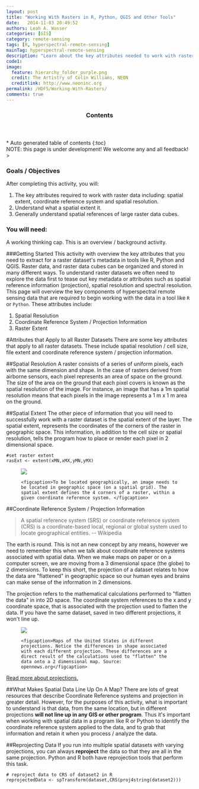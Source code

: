 ```yaml
---
layout: post
title: "Working With Rasters in R, Python, QGIS and Other Tools"
date:   2014-11-03 20:49:52
authors: Leah A. Wasser
categories: [GIS]
category: remote-sensing
tags: [R, hyperspectral-remote-sensing]
mainTag: hyperspectral-remote-sensing
description: "Learn about the key attributes needed to work with raster data in tools like R, Python and QGIS."
code1: 
image:
  feature: hierarchy_folder_purple.png
  credit: The Artistry of Colin Williams, NEON
  creditlink: http://www.neoninc.org
permalink: /HDF5/Working-With-Rasters/
comments: true
---
```


<section id="table-of-contents" class="toc">
  <header>
    <h3 >Contents</h3>
  </header>
<div id="drawer" markdown="1">
*  Auto generated table of contents
{:toc}
</div>
</section><!-- /#table-of-contents -->



<div id="objectives">
NOTE: this page is under development! We welcome any and all feedback!
> 
<h3>Goals / Objectives</h3>

After completing this activity, you will:
<ol>
<li>The key attributes required to work with raster data including: spatial extent, coordinate reference system and spatial resolution.</li>
<li>Understand what a spatial extent it.</li>
<li>Generally understand spatial references of large raster data cubes.</li>
</ol>

<h3>You will need:</h3>
A working thinking cap. This is an overview / background activity.
</div>

###Getting Started
This activity with overview the key attributes that you need to extract for a raster dataset's metadata in tools like R, Python and QGIS. Raster data, and raster data cubes can be organized and stored in many different ways. To understand raster datasets we often need to explore the data first to tease out key metadata or attributes such as spatial reference information (projection), spatial resolution and spectral resolution. This page will overview the key components of hyperspectral remote sensing data that are required to begin working with the data in a tool like `R` or `Python`. These attributes include: 

1. Spatial Resolution
2. Coordinate Reference System / Projection Information
3. Raster Extent

#Attributes that Apply to all Raster Datasets
There are some key attributes that apply to all raster datasets. These include spatial resolution / cell size, file extent and coordinate reference system / projection information. 
 
##Spatial Resolution
A raster consists of a series of uniform pixels, each with the same dimension and shape. In the case of rasters derived from airborne sensors, each pixel represents an area of space on the ground. The size of the area on the ground that each pixel covers is known as the spatial resolution of the image. For instance, an image that has a 1m spatial resolution means that each pixels in the image represents a 1 m x 1 m area on the ground.

##Spatial Extent
The other piece of information that you will need to successfully work with a raster dataset is the spatial extent of the layer. The spatial extent, represents the coordinates of the corners of the raster in geographic space. This information, in addition to the cell size or spatial resolution, tells the program how to place or render each pixel in 2 dimensional space.   

	#set raster extent
    rasExt <- extent(xMN,xMX,yMN,yMX)

<figure>
    <a href="{{ site.baseurl }}/images/hyperspectral/BoulderLocation_Location.jpg"><img src="{{ site.baseurl }}/images/hyperspectral/BoulderLocation_Location.jpg"></a>
    
    <figcaption>To be located geographically, an image needs to be located in geographic space (on a spatial grid). The spatial extent defines the 4 corners of a raster, within a given coordinate reference system. </figcaption>
</figure>

##Coordinate Reference System / Projection Information

> A spatial reference system (SRS) or coordinate reference system (CRS) is a coordinate-based local, regional or global system used to locate geographical entities. -- Wikipedia

The earth is round. This is not an new concept by any means, however we need to remember this when we talk about coordinate reference systems associated with spatial data. When we make maps on paper or on a computer screen, we are moving from a 3 dimensional space (the globe) to 2 dimensions. To keep this short, the projection of a dataset relates to how the data are "flattened" in geographic space so our human eyes and brains can make sense of the information in 2 dimensions.

The projection refers to the mathematical calculations performed to "flatten the data" in into 2D space. The coordinate system references to the x and y coordinate space, that is associated with the projection used to flatten the data. If you have the same dataset, saved in two different projections, it won't line up.

<figure>
    <a href="https://source.opennews.org/media/cache/b9/4f/b94f663c79024f0048ae7b4f88060cb5.jpg"><img src="https://source.opennews.org/media/cache/b9/4f/b94f663c79024f0048ae7b4f88060cb5.jpg"></a>
    
    <figcaption>Maps of the United States in different projections. Notice the differences in shape associated with each different projection. These differences are a direct result of the calculations used to "flatten" the data onto a 2 dimensional map. Source: opennews.org</figcaption>
</figure>

<a href="https://source.opennews.org/en-US/learning/choosing-right-map-projection/" target="_blank">Read more about projections.</a>

##What Makes Spatial Data Line Up On A Map?
There are lots of great resources that describe Coordinate Reference systems and projection in greater detail. However, for the purposes of this activity, what is important to understand is that data, from the same location, but in different projections **will not line up in any GIS or other program**. Thus it's important when working with spatial data in a program like R or Python to identify the coordinate reference system applied to the data, and to grab that information and retain it when you process / analyze the data.

##Reprojecting Data
If you run into multiple spatial datasets with varying projections, you can always **reproject** the data so that they are all in the same projection. Python and R both have reprojection tools that perform this task.

	# reproject data to CRS of dataset2 in R
	reprojectedData <- spTransform(dataset,CRS(proj4string(dataset2))) 

